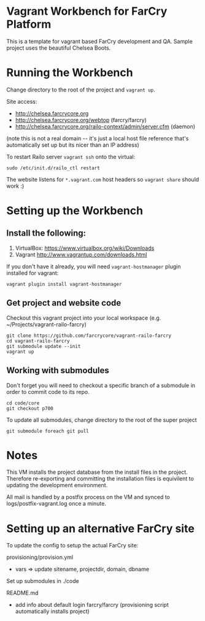 # Vagrant Workbench for FarCry Platform

This is a template for vagrant based FarCry development and QA.  Sample project uses the beautiful Chelsea Boots.

# Running the Workbench

Change directory to the root of the project and `vagrant up`.  

Site access:

- http://chelsea.farcrycore.org
- http://chelsea.farcrycore.org/webtop (farcry/farcry)
- http://chelsea.farcrycore.org/railo-context/admin/server.cfm (daemon)

(note this is not a real domain -- it's just a local host file reference that's automatically set up but its nicer than an IP address)

To restart Railo server `vagrant ssh` onto the virtual:

```
sudo /etc/init.d/railo_ctl restart
```

The website listens for `*.vagrant.com` host headers so `vagrant share` should work :)

# Setting up the Workbench

## Install the following:

1. VirtualBox: https://www.virtualbox.org/wiki/Downloads
2. Vagrant http://www.vagrantup.com/downloads.html

If you don't have it already, you will need `vagrant-hostmanager` plugin installed for vagrant:

```
vagrant plugin install vagrant-hostmanager
```

## Get project and website code

Checkout this vagrant project into your local workspace (e.g. ~/Projects/vagrant-railo-farcry)

```
git clone https://github.com/farcrycore/vagrant-railo-farcry
cd vagrant-railo-farcry
git submodule update --init
vagrant up
```

## Working with submodules

Don't forget you will need to checkout a specific branch of a submodule in order to commit code to its repo.

```
cd code/core
git checkout p700
```

To update all submodules, change directory to the root of the super project

```
git submodule foreach git pull
```

# Notes

This VM installs the project database from the install files in the project.
Therefore re-exporting and committing the installation files is equivilent to
updating the development environment.

All mail is handled by a postfix process on the VM and synced to 
logs/postfix-vagrant.log once a minute.

# Setting up an alternative FarCry site

To update the config to setup the actual FarCry site:

provisioning/provision.yml
- vars => update sitename, projectdir, domain, dbname

Set up submodules in ./code

README.md
- add info about default login farcry/farcry (provisioning script 
automatically installs project)
